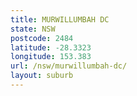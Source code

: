 ```yaml
---
title: MURWILLUMBAH DC
state: NSW
postcode: 2484
latitude: -28.3323
longitude: 153.383
url: /nsw/murwillumbah-dc/
layout: suburb
---
```

